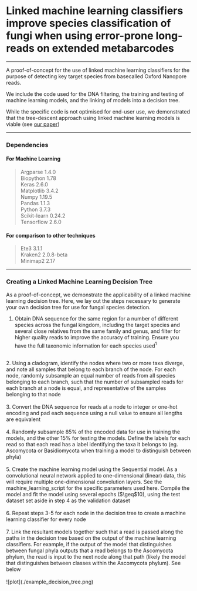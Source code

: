 # Linked machine learning classifiers improve species classification of fungi when using error-prone long-reads on extended metabarcodes
___

A proof-of-concept for the use of linked machine learning classifiers for the purpose of detecting key target species from basecalled Oxford Nanopore reads.

We include the code used for the DNA filtering, the training and testing of machine learning models, and the linking of models into a decision tree.

While the specific code is not optimised for end-user use, we demonstrated that the tree-descent approach using linked machine learning models is viable (see [our paper](https://www.biorxiv.org/content/10.1101/2021.05.01.442223v2))

___


### Dependencies

#### For Machine Learning
>Argparse 1.4.0 <br>
Biopython 1.78 <br>
Keras 2.6.0 <br>
Matplotlib 3.4.2 <br>
Numpy 1.19.5 <br>
Pandas 1.1.3 <br>
Python 3.7.3 <br>
Scikit-learn 0.24.2 <br>
Tensorflow 2.6.0 <br>


#### For comparison to other techniques
>Ete3 3.1.1 <br>
Kraken2 2.0.8-beta <br>
Minimap2 2.17 <br>

___

### Creating a Linked Machine Learning Decision Tree
As a proof-of-concept, we demonstrate the applicability of a linked machine learning decision tree. Here, we lay out the steps necessary to generate your own decision tree for use for fungal species detection. 

1. Obtain DNA sequence for the same region for a number of different species across the fungal kingdom, including the target species and several close relatives from the same family and genus, and filter for higher quality reads to improve the accuracy of training. Ensure you have the full taxonomic information for each species used<sup>1<sup> <br>
<br>
2. Using a cladogram, identify the nodes where two or more taxa diverge, and note all samples that belong to each branch of the node. For each node, randomly subsample an equal number of reads from all species belonging to each branch, such that the number of subsampled reads for each branch at a node is equal, and representative of the samples belonging to that node <br>
<br>
3. Convert the DNA sequence for reads at a node to integer or one-hot encoding and pad each sequence using a null value to ensure all lengths are equivalent <br>
<br>
4. Randomly subsample 85% of the encoded data for use in training the models, and the other 15% for testing the models. Define the labels for each read so that each read has a label identifying the taxa it belongs to (eg. Ascomycota or Basidiomycota when training a model to distinguish between phyla) <br>
    <br>
5. Create the machine learning model using the Sequential model. As a convolutional neural network applied to one-dimensional (linear) data, this will require multiple one-dimensional convolution layers. See the machine_learning_script for the specific parameters used here. Compile the model and fit the model using several epochs ($\geq$10), using the test dataset set aside in step 4 as the validation dataset <br>
    <br>
6. Repeat steps 3-5 for each node in the decision tree to create a machine learning classifier for every node <br>
    <br>
7. Link the resultant models together such that a read is passed along the paths in the decision tree based on the output of the machine learning classifiers. For example, if the output of the model that distinguishes between fungal phyla outputs that a read belongs to the Ascomycota phylum, the read is input to the next node along that path (likely the model that distinguishes between classes within the Ascomycota phylum). See below <br>
    <br>
![plot](./example_decision_tree.png)
